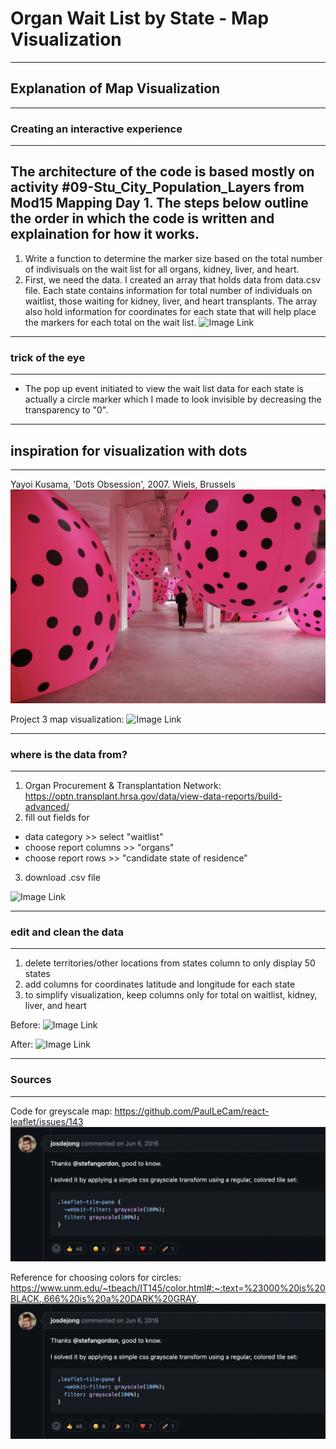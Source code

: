 # Organ Wait List by State - Map Visualization
---
## Explanation of Map Visualization 
---
### Creating an interactive experience
---
The architecture of the code is based mostly on activity #09-Stu_City_Population_Layers from Mod15 Mapping Day 1.
The steps below outline the order in which the code is written and explaination for how it works.
---
1. Write a function to determine the marker size based on the total number of indivisuals on the wait list for all organs, kidney, liver, and heart.
2. First, we need the data. I created an array that holds data from data.csv file. Each state contains information for total number of individuals on waitlist, those waiting for kidney, liver, and heart transplants. The array also hold information for coordinates for each state that will help place the markers for each total on the wait list.
![Image Link](https://github.com/mwsierzega/Project3/blob/marcela/2_Images/dots-obsession.png) 


---
### trick of the eye
---
- The pop up event initiated to view the wait list data for each state is actually a circle marker which I made to look invisible by decreasing the transparency to "0". 

---
## inspiration for visualization with dots
---
Yayoi Kusama, 'Dots Obsession', 2007. Wiels, Brussels
![Image Link](https://github.com/mwsierzega/Project3/blob/marcela/2_Images/dots-obsession-yakoi-kusama.png)

Project 3 map visualization:
![Image Link](xxx)

---
### where is the data from?
---
1. Organ Procurement & Transplantation Network:
https://optn.transplant.hrsa.gov/data/view-data-reports/build-advanced/
2. fill out fields for 
- data category >> select "waitlist" 
- choose report columns >> "organs"
- choose report rows >> "candidate state of residence"
3. download .csv file

![Image Link](xxx)

---
### edit and clean the data
---
1. delete territories/other locations from states column to only display 50 states
2. add columns for coordinates latitude and longitude for each state
3. to simplify visualization, keep columns only for total on waitlist, kidney, liver, and heart

Before: 
![Image Link](xxx)

After: 
![Image Link](xxx)


---
### Sources
---
Code for greyscale map:
https://github.com/PaulLeCam/react-leaflet/issues/143
![Image Link](https://github.com/mwsierzega/leaflet-challenge/blob/main/leaflet-greyscale.png)


Reference for choosing colors for circles:
https://www.unm.edu/~tbeach/IT145/color.html#:~:text=%23000%20is%20BLACK.,666%20is%20a%20DARK%20GRAY.
![Image Link](https://github.com/mwsierzega/leaflet-challenge/blob/main/leaflet-greyscale.png)
